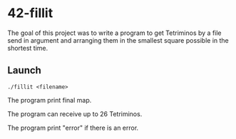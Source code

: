 # 42-fillit
The goal of this project was to write a program to get Tetriminos by a file send in argument and arranging them in the smallest square possible in the shortest time.

## Launch

```shell
./fillit <filename>
```

The program print final map.

The program can receive up to 26 Tetriminos.

The program print "error" if there is an error.

